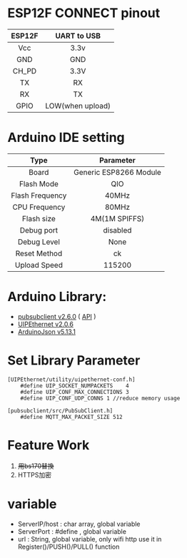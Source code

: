# ESP12F CONNECT pinout
|ESP12F |UART to USB|
|:-----:|:-----:|
|Vcc|3.3v|
|GND|GND|
|CH_PD|3.3V|
|TX|RX|
|RX|TX|
|GPIO|LOW(when upload)|

# Arduino IDE setting
Type|Parameter
:---:|:---:
Board|Generic ESP8266 Module
Flash Mode|QIO
Flash Frequency|40MHz
CPU Frequency|80MHz
Flash size|4M(1M SPIFFS)
Debug port|disabled
Debug Level|None
Reset Method|ck
Upload Speed|115200

# Arduino Library:
* [pubsubclient v2.6.0](https://github.com/knolleary/pubsubclient)  ( [API](https://pubsubclient.knolleary.net/) )
* [UIPEthernet v2.0.6](https://github.com/UIPEthernet/UIPEthernet)
* [ArduinoJson v5.13.1](https://arduinojson.org/?utm_source=meta&utm_medium=library.properties)

# Set Library Parameter
```
[UIPEthernet/utility/uipethernet-conf.h]
	#define UIP_SOCKET_NUMPACKETS    4
	#define UIP_CONF_MAX_CONNECTIONS 3
	#define UIP_CONF_UDP_CONNS 1 //reduce memory usage

[pubsubclient/src/PubSubClient.h]
	#define MQTT_MAX_PACKET_SIZE 512
```

# Feature Work
1. ~~用bs170替換~~
2. HTTPS加密

# variable
* ServerIP/host : char array, global variable
* ServerPort    : #define , global variable
* url           : String, global variable, only wifi http use it in Register()/PUSH()/PULL() function
